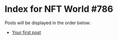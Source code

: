 # Index for NFT World #786
Posts will be displayed in the order below:

- [Your first post](./001-first.md)

